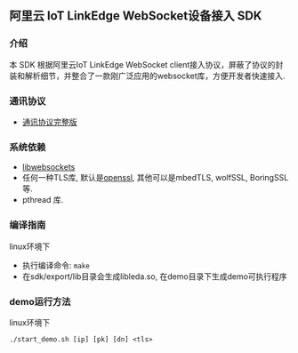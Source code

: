 ## 阿里云 IoT LinkEdge WebSocket设备接入 SDK 

### 介绍

本 SDK 根据阿里云IoT LinkEdge WebSocket client接入协议，屏蔽了协议的封装和解析细节，并整合了一款刚广泛应用的websocket库，方便开发者快速接入.

### 通讯协议

* [通讯协议完整版](protocol.md)

### 系统依赖

* [libwebsockets](https://github.com/warmcat/libwebsockets)
* 任何一种TLS库, 默认是[openssl](https://github.com/openssl/openssl), 其他可以是mbedTLS, wolfSSL, BoringSSL等.
* pthread 库.

### 编译指南

linux环境下

* 执行编译命令: `make`
* 在sdk/export/lib目录会生成libleda.so, 在demo目录下生成demo可执行程序

### demo运行方法

linux环境下
    
    ./start_demo.sh [ip] [pk] [dn] <tls>
    
